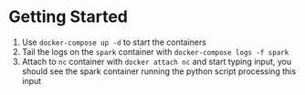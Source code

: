 # Getting Started
1. Use `docker-compose up -d` to start the containers
2. Tail the logs on the `spark` container with `docker-compose logs -f spark`
3. Attach to `nc` container with `docker attach nc` and start typing input, you
   should see the spark container running the python script processing this
   input
